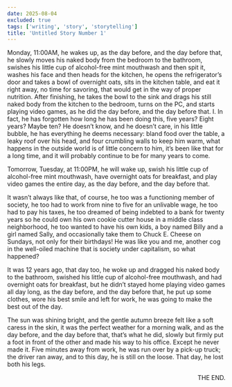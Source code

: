 ```yaml
---
date: 2025-08-04
excluded: true
tags: ['writing', 'story', 'storytelling']
title: 'Untitled Story Number 1'
---
```


Monday, 11:00AM, he wakes up, as the day before, and the day before that, he slowly moves his naked body from the bedroom to the bathroom, swishes his little cup of alcohol-free mint mouthwash and then spit it, washes his face and then heads for the kitchen, he opens the refrigerator’s door and takes a bowl of overnight oats, sits in the kitchen table, and eat it right away, no time for savoring, that would get in the way of proper nutrition. After finishing, he takes the bowl to the sink and drags his still naked body from the kitchen to the bedroom, turns on the PC, and starts playing video games, as he did the day before, and the day before that. I. In fact, he has forgotten how long he has been doing this, five years? Eight years? Maybe ten? He doesn’t know, and he doesn’t care, in his little bubble, he has everything he deems necessary: bland food over the table, a leaky roof over his head, and four crumbling walls to keep him warm, what happens in the outside world is of little concern to him, it’s been like that for a long time, and it will probably continue to be for many years to come.

Tomorrow, Tuesday, at 11:00PM, he will wake up, swish his little cup of alcohol-free mint mouthwash, have overnight oats for breakfast, and play video games the entire day, as the day before, and the day before that.

It wasn’t always like that, of course, he too was a functioning member of society, he too had to work from nine to five for an unlivable wage, he too had to pay his taxes, he too dreamed of being indebted to a bank for twenty years so he could own his own cookie cutter house in a middle class neighborhood, he too wanted to have his own kids, a boy named Billy and a girl named Sally, and occasionally take them to Chuck E. Cheese on Sundays, not only for their birthdays! He was like you and me, another cog in the well-oiled machine that is society under capitalism, so what happened?

It was 12 years ago, that day too, he woke up and dragged his naked body to the bathroom, swished his little cup of alcohol-free mouthwash, and had overnight oats for breakfast, but he didn’t stayed home playing video games all day long, as the day before, and the day before that, he put up some clothes, wore his best smile and left for work, he was going to make the best out of the day.

The sun was shining bright, and the gentle autumn breeze felt like a soft caress in the skin, it was the perfect weather for a morning walk, and as the day before, and the day before that, that’s what he did, slowly but firmly put a foot in front of the other and made his way to his office. Except he never made it. Five minutes away from work, he was run over by a pick-up truck; the driver ran away, and to this day, he is still on the loose. That day, he lost both his legs.

<p style="text-align:right">THE END.</p>
